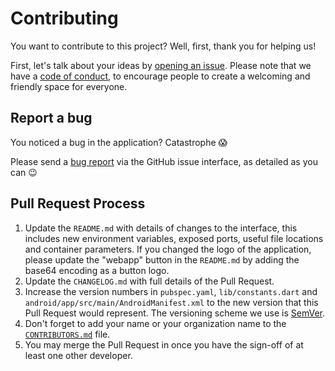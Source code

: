 # Contributing

You want to contribute to this project? Well, first, thank you for helping us!

First, let's talk about your ideas by [opening an issue][tide-issue-choose]. Please note that we
have a [code of conduct][code-of-conduct], to encourage people to create a welcoming and friendly
space for everyone.

## Report a bug

You noticed a bug in the application? Catastrophe :scream:

Please send a [bug report][tide-issue-bug] via the GitHub issue interface, as detailed as you can :wink: 

## Pull Request Process

1. Update the `README.md` with details of changes to the interface, this includes new environment 
   variables, exposed ports, useful file locations and container parameters.
   If you changed the logo of the application, please update the "webapp" button in the `README.md` by adding the base64 encoding as a button logo.
2. Update the `CHANGELOG.md` with full details of the Pull Request.
3. Increase the version numbers in `pubspec.yaml`, `lib/constants.dart` and
   `android/app/src/main/AndroidManifest.xml` to the new version that this Pull Request would
   represent. The versioning scheme we use is [SemVer](http://semver.org/).
4. Don't forget to add your name or your organization name to the [`CONTRIBUTORS.md`][contributors]
   file.
5. You may merge the Pull Request in once you have the sign-off of at least one other developer.

[tide-issue-choose]: https://github.com/Cynnexis/tide/issues/new/choose
[tide-issue-bug]: https://github.com/Cynnexis/tide/issues/new?assignees=&labels=&template=bug-report.md&title=
[code-of-conduct]: CODE_OF_CONDUCT.md
[contributors]: CONTRIBUTORS.md
